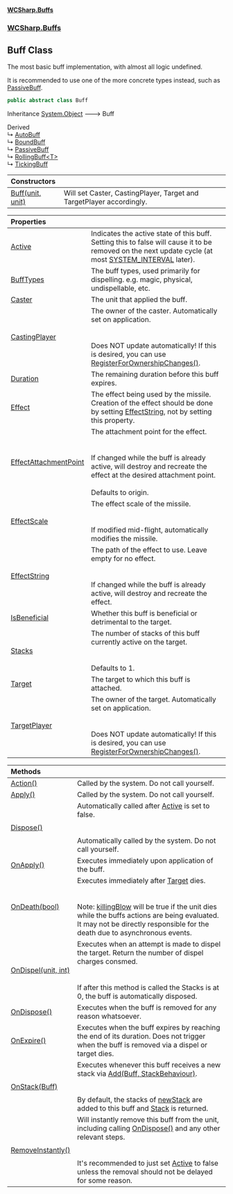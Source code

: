 #### [WCSharp.Buffs](index.md 'index')
### [WCSharp.Buffs](WCSharp.Buffs.md 'WCSharp.Buffs')

## Buff Class

The most basic buff implementation, with almost all logic undefined.  
  
It is recommended to use one of the more concrete types instead, such as [PassiveBuff](WCSharp.Buffs.PassiveBuff.md 'WCSharp.Buffs.PassiveBuff').

```csharp
public abstract class Buff
```

Inheritance [System.Object](https://docs.microsoft.com/en-us/dotnet/api/System.Object 'System.Object') &#129106; Buff

Derived  
&#8627; [AutoBuff](WCSharp.Buffs.AutoBuff.md 'WCSharp.Buffs.AutoBuff')  
&#8627; [BoundBuff](WCSharp.Buffs.BoundBuff.md 'WCSharp.Buffs.BoundBuff')  
&#8627; [PassiveBuff](WCSharp.Buffs.PassiveBuff.md 'WCSharp.Buffs.PassiveBuff')  
&#8627; [RollingBuff&lt;T&gt;](WCSharp.Buffs.RollingBuff_T_.md 'WCSharp.Buffs.RollingBuff<T>')  
&#8627; [TickingBuff](WCSharp.Buffs.TickingBuff.md 'WCSharp.Buffs.TickingBuff')

| Constructors | |
| :--- | :--- |
| [Buff(unit, unit)](WCSharp.Buffs.Buff.Buff(War3Api.Common.unit,War3Api.Common.unit).md 'WCSharp.Buffs.Buff.Buff(War3Api.Common.unit, War3Api.Common.unit)') | Will set Caster, CastingPlayer, Target and TargetPlayer accordingly. |

| Properties | |
| :--- | :--- |
| [Active](WCSharp.Buffs.Buff.Active.md 'WCSharp.Buffs.Buff.Active') | Indicates the active state of this buff. Setting this to false will cause it to be removed on the next update cycle (at most [SYSTEM_INTERVAL](../WCSharp.Events/WCSharp.Events.PeriodicEvents.SYSTEM_INTERVAL.md 'WCSharp.Events.PeriodicEvents.SYSTEM_INTERVAL') later). |
| [BuffTypes](WCSharp.Buffs.Buff.BuffTypes.md 'WCSharp.Buffs.Buff.BuffTypes') | The buff types, used primarily for dispelling. e.g. magic, physical, undispellable, etc. |
| [Caster](WCSharp.Buffs.Buff.Caster.md 'WCSharp.Buffs.Buff.Caster') | The unit that applied the buff. |
| [CastingPlayer](WCSharp.Buffs.Buff.CastingPlayer.md 'WCSharp.Buffs.Buff.CastingPlayer') | The owner of the caster. Automatically set on application.<br/><br/><br/>Does NOT update automatically! If this is desired, you can use [RegisterForOwnershipChanges()](WCSharp.Buffs.BuffSystem.RegisterForOwnershipChanges().md 'WCSharp.Buffs.BuffSystem.RegisterForOwnershipChanges()'). |
| [Duration](WCSharp.Buffs.Buff.Duration.md 'WCSharp.Buffs.Buff.Duration') | The remaining duration before this buff expires. |
| [Effect](WCSharp.Buffs.Buff.Effect.md 'WCSharp.Buffs.Buff.Effect') | The effect being used by the missile. Creation of the effect should be done by setting [EffectString](WCSharp.Buffs.Buff.EffectString.md 'WCSharp.Buffs.Buff.EffectString'), not by setting this property. |
| [EffectAttachmentPoint](WCSharp.Buffs.Buff.EffectAttachmentPoint.md 'WCSharp.Buffs.Buff.EffectAttachmentPoint') | The attachment point for the effect.<br/><br/><br/>If changed while the buff is already active, will destroy and recreate the effect at the desired attachment point.<br/><br/>Defaults to origin. |
| [EffectScale](WCSharp.Buffs.Buff.EffectScale.md 'WCSharp.Buffs.Buff.EffectScale') | The effect scale of the missile.<br/><br/><br/>If modified mid-flight, automatically modifies the missile. |
| [EffectString](WCSharp.Buffs.Buff.EffectString.md 'WCSharp.Buffs.Buff.EffectString') | The path of the effect to use. Leave empty for no effect.<br/><br/><br/>If changed while the buff is already active, will destroy and recreate the effect. |
| [IsBeneficial](WCSharp.Buffs.Buff.IsBeneficial.md 'WCSharp.Buffs.Buff.IsBeneficial') | Whether this buff is beneficial or detrimental to the target. |
| [Stacks](WCSharp.Buffs.Buff.Stacks.md 'WCSharp.Buffs.Buff.Stacks') | The number of stacks of this buff currently active on the target.<br/><br/><br/>Defaults to 1. |
| [Target](WCSharp.Buffs.Buff.Target.md 'WCSharp.Buffs.Buff.Target') | The target to which this buff is attached. |
| [TargetPlayer](WCSharp.Buffs.Buff.TargetPlayer.md 'WCSharp.Buffs.Buff.TargetPlayer') | The owner of the target. Automatically set on application.<br/><br/><br/>Does NOT update automatically! If this is desired, you can use [RegisterForOwnershipChanges()](WCSharp.Buffs.BuffSystem.RegisterForOwnershipChanges().md 'WCSharp.Buffs.BuffSystem.RegisterForOwnershipChanges()'). |

| Methods | |
| :--- | :--- |
| [Action()](WCSharp.Buffs.Buff.Action().md 'WCSharp.Buffs.Buff.Action()') | Called by the system. Do not call yourself. |
| [Apply()](WCSharp.Buffs.Buff.Apply().md 'WCSharp.Buffs.Buff.Apply()') | Called by the system. Do not call yourself. |
| [Dispose()](WCSharp.Buffs.Buff.Dispose().md 'WCSharp.Buffs.Buff.Dispose()') | Automatically called after [Active](WCSharp.Buffs.Buff.Active.md 'WCSharp.Buffs.Buff.Active') is set to false.<br/><br/><br/>Automatically called by the system. Do not call yourself. |
| [OnApply()](WCSharp.Buffs.Buff.OnApply().md 'WCSharp.Buffs.Buff.OnApply()') | Executes immediately upon application of the buff. |
| [OnDeath(bool)](WCSharp.Buffs.Buff.OnDeath(bool).md 'WCSharp.Buffs.Buff.OnDeath(bool)') | Executes immediately after [Target](WCSharp.Buffs.Buff.Target.md 'WCSharp.Buffs.Buff.Target') dies.<br/><br/><br/>Note: [killingBlow](WCSharp.Buffs.Buff.OnDeath(bool).md#WCSharp.Buffs.Buff.OnDeath(bool).killingBlow 'WCSharp.Buffs.Buff.OnDeath(bool).killingBlow') will be true if the unit dies while the buffs actions are being evaluated.<br/>            It may not be directly responsible for the death due to asynchronous events. |
| [OnDispel(unit, int)](WCSharp.Buffs.Buff.OnDispel(War3Api.Common.unit,int).md 'WCSharp.Buffs.Buff.OnDispel(War3Api.Common.unit, int)') | Executes when an attempt is made to dispel the target. Return the number of dispel charges consmed.<br/><br/><br/>If after this method is called the Stacks is at 0, the buff is automatically disposed. |
| [OnDispose()](WCSharp.Buffs.Buff.OnDispose().md 'WCSharp.Buffs.Buff.OnDispose()') | Executes when the buff is removed for any reason whatsoever. |
| [OnExpire()](WCSharp.Buffs.Buff.OnExpire().md 'WCSharp.Buffs.Buff.OnExpire()') | Executes when the buff expires by reaching the end of its duration. Does not trigger when the buff is removed via a dispel or target dies. |
| [OnStack(Buff)](WCSharp.Buffs.Buff.OnStack(WCSharp.Buffs.Buff).md 'WCSharp.Buffs.Buff.OnStack(WCSharp.Buffs.Buff)') | Executes whenever this buff receives a new stack via [Add(Buff, StackBehaviour)](WCSharp.Buffs.BuffSystem.Add(WCSharp.Buffs.Buff,WCSharp.Buffs.StackBehaviour).md 'WCSharp.Buffs.BuffSystem.Add(WCSharp.Buffs.Buff, WCSharp.Buffs.StackBehaviour)').<br/><br/><br/>By default, the stacks of [newStack](WCSharp.Buffs.Buff.OnStack(WCSharp.Buffs.Buff).md#WCSharp.Buffs.Buff.OnStack(WCSharp.Buffs.Buff).newStack 'WCSharp.Buffs.Buff.OnStack(WCSharp.Buffs.Buff).newStack') are added to this buff and [Stack](WCSharp.Buffs.StackResult.md#WCSharp.Buffs.StackResult.Stack 'WCSharp.Buffs.StackResult.Stack') is returned. |
| [RemoveInstantly()](WCSharp.Buffs.Buff.RemoveInstantly().md 'WCSharp.Buffs.Buff.RemoveInstantly()') | Will instantly remove this buff from the unit, including calling [OnDispose()](WCSharp.Buffs.Buff.OnDispose().md 'WCSharp.Buffs.Buff.OnDispose()') and any other relevant steps.<br/><br/><br/>It's recommended to just set [Active](WCSharp.Buffs.Buff.Active.md 'WCSharp.Buffs.Buff.Active') to false unless the removal should not be delayed for some reason. |
